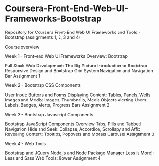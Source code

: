# Coursera-Front-End-Web-UI-Frameworks-Bootstrap
Repository for Coursera Front-End Web UI Frameworks and Tools - Bootstrap (assignments 1, 2, 3 and 4)

Course overview:


Week 1 - Front-end Web UI Frameworks Overview: Bootstrap

Full Stack Web Development: The Big Picture
Introduction to Bootstrap
Responsive Design and Bootstrap Grid System
Navigation and Navigation Bar
Assignment 1

Week 2 - Bootstrap CSS Components

User Input: Buttons and Forms
Displaying Content: Tables, Panels, Wells
Images and Media: Images, Thumbnails, Media Objects
Alerting Users: Labels, Badges, Alerts, Progress Bars
Assignment 2

Week 3 - Bootstrap Javascript Components

Bootstrap JavaScript Components Overview
Tabs, Pills and Tabbed Navigation
Hide and Seek: Collapse, Accordion, Scrollspy and Affix
Revealing Content: Tooltips, Popovers and Modals
Carousel
Assignment 3

Week 4 - Web Tools

Bootstrap and JQuery
Node.js and Node Package Manager
Less is More!: Less and Sass
Web Tools: Bower
Assignment 4
